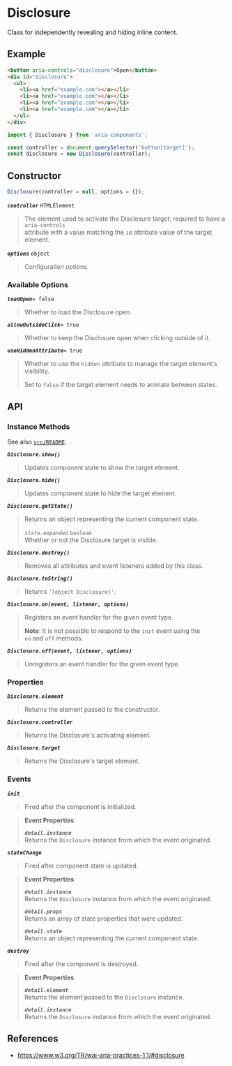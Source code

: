 Disclosure
==========

Class for independently revealing and hiding inline content.

## Example

```html
<button aria-controls="disclosure">Open</button>
<div id="disclosure">
  <ul>
    <li><a href="example.com"></a></li>
    <li><a href="example.com"></a></li>
    <li><a href="example.com"></a></li>
    <li><a href="example.com"></a></li>
  </ul>
</div>
```

```javascript
import { Disclosure } from 'aria-components';

const controller = document.querySelector('button[target]');
const disclosure = new Disclosure(controller);
```

## Constructor

```javascript
Disclosure(controller = null, options = {});
```

_**`controller`**_ `HTMLElement`  
> The element used to activate the Disclosure target; required to have a `aria-controls`  
attribute with a value matching the `id` attribute value of the target element.

_**`options`**_ `object`  
> Configuration options.

### Available Options

_**`loadOpen`**_`= false`  
> Whether to load the Disclosure open.

_**`allowOutsideClick`**_`= true`  
> Whether to keep the Disclosure open when clicking outside of it.

_**`useHiddenAttribute`**_`= true`  
> Whether to use the `hidden` attribute to manage the target element's visibility.
>
> Set to `false` if the target element needs to animate between states.

## API

### Instance Methods

See also [`src/README`](../).

_**`Disclosure.show()`**_
> Updates component state to show the target element.

_**`Disclosure.hide()`**_
> Updates component state to hide the target element.

_**`Disclosure.getState()`**_
> Returns an object representing the current component state.
>
> _`state.expanded`_ `boolean`  
> Whether or not the Disclosure target is visible.

_**`Disclosure.destroy()`**_
> Removes all attributes and event listeners added by this class.

_**`Disclosure.toString()`**_  
> Returns `'[object Disclosure]'`.

_**`Disclosure.on(event, listener, options)`**_  
> Registers an event handler for the given event type.  
>
> **Note**: It is not possible to respond to the `init` event using the  
> `on` and `off` methods.

_**`Disclosure.off(event, listener, options)`**_  
> Unregisters an event handler for the given event type.

### Properties

_**`Disclosure.element`**_  
> Returns the element passed to the constructor.

_**`Disclosure.controller`**_  
> Returns the Disclosure's activating element.

_**`Disclosure.target`**_  
> Returns the Disclosure's target element.

### Events

_**`init`**_  
> Fired after the component is initialized.

> **Event Properties**
> 
> _**`detail.instance`**_  
> Returns the `Disclosure` instance from which the event originated.  

_**`stateChange`**_  
> Fired after component state is updated.

> **Event Properties**
> 
> _**`detail.instance`**_  
> Returns the `Disclosure` instance from which the event originated.  
>
> _**`detail.props`**_  
> Returns an array of state properties that were updated.  
>
> _**`detail.state`**_  
> Returns an object representing the current component state.

_**`destroy`**_  
> Fired after the component is destroyed.

> **Event Properties**
> 
> _**`detail.element`**_  
> Returns the element passed to the `Disclosure` instance.  
> 
> _**`detail.instance`**_  
> Returns the `Disclosure` instance from which the event originated.  

## References

- https://www.w3.org/TR/wai-aria-practices-1.1/#disclosure
